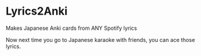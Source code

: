 # Lyrics2Anki
Makes Japanese Anki cards from ANY Spotify lyrics

Now next time you go to Japanese karaoke with friends, you can ace those lyrics.